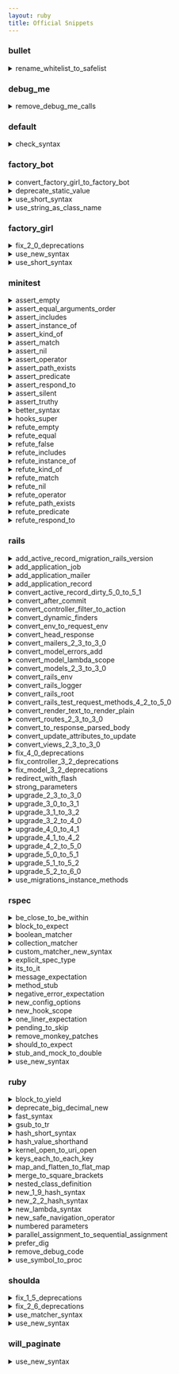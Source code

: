 ```yaml
---
layout: ruby
title: Official Snippets
---
```


### bullet

<details markdown='1'>

<summary>rename_whitelist_to_safelist</summary>

It renames bullet whitelist to safelist.

```ruby
Bullet.add_whitelist(type: :n_plus_one_query, class_name: 'Klass', association: :department)
Bullet.delete_whitelist(type: :n_plus_one_query, class_name: 'Klass', association: :team)
Bullet.get_whitelist_associations(:n_plus_one_query, 'Klass')
Bullet.reset_whitelist
Bullet.clear_whitelist
```

=>

```ruby
Bullet.add_safelist(type: :n_plus_one_query, class_name: 'Klass', association: :department)
Bullet.delete_safelist(type: :n_plus_one_query, class_name: 'Klass', association: :team)
Bullet.get_safelist_associations(:n_plus_one_query, 'Klass')
Bullet.reset_safelist
Bullet.clear_safelist
```


</details>

### debug_me

<details markdown='1'>

<summary>remove_debug_me_calls</summary>

It removes `debug_me` calls.

debug_me  A tool to print the labeled value of variables.
          |__ http://github.com/MadBomber/debug_me


</details>

### default

<details markdown='1'>

<summary>check_syntax</summary>

Just used to check if there is a syntax error.

</details>

### factory_bot

<details markdown='1'>

<summary>convert_factory_girl_to_factory_bot</summary>

It converts FactoryGirl to FactoryBot

```ruby
require 'factory_girl'
require 'factory_girl_rails'
```

=>

```ruby
require 'factory_bot'
require 'factory_bot_rails'
```

```ruby
RSpec.configure do |config|
  config.include FactoryGirl::Syntax::Methods
end
```

=>

```ruby
RSpec.configure do |config|
  config.include FactoryBot::Syntax::Methods
end
```

```ruby
FactoryGirl.define do
  factory :user do
    email { Faker::Internet.email }
    username Faker::Name.first_name.downcase
    password "Sample:1"
    password_confirmation "Sample:1"
  end
end
```

=>

```ruby
FactoryBot.define do
  factory :user do
    email { Faker::Internet.email }
    username Faker::Name.first_name.downcase
    password "Sample:1"
    password_confirmation "Sample:1"
  end
end
```

```ruby
FactoryGirl.create(:user)
FactoryGirl.build(:user)
```

=>

```ruby
FactoryBot.create(:user)
FactoryBot.build(:user)
```


</details>

<details markdown='1'>

<summary>deprecate_static_value</summary>

It deprecates factory_bot static value

```ruby
FactoryBot.define do
  factory :post do
    user
    association :user
    title "Something"
    comments_count 0
    tag Tag::MAGIC
    recent_statuses []
    status([:draft, :published].sample)
    published_at 1.day.from_now
    created_at(1.day.ago)
    updated_at Time.current
    update_times [Time.current]
    meta_tags(foo: Time.current)
    other_tags({ foo: Time.current })
    options color: :blue
    trait :old do
      published_at 1.week.ago
    end
  end
end
```

=>

```ruby
FactoryBot.define do
  factory :post do
    user
    association :user
    title { "Something" }
    comments_count { 0 }
    tag { Tag::MAGIC }
    recent_statuses { [] }
    status { [:draft, :published].sample }
    published_at { 1.day.from_now }
    created_at { 1.day.ago }
    updated_at { Time.current }
    update_times { [Time.current] }
    meta_tags { { foo: Time.current } }
    other_tags { { foo: Time.current } }
    options { { color: :blue } }
    trait :old do
      published_at { 1.week.ago }
    end
  end
end
```


</details>

<details markdown='1'>

<summary>use_short_syntax</summary>

Uses FactoryBot short syntax.

1. it adds FactoryBot::Syntax::Methods module to RSpec, Test::Unit, Cucumber, Spainach, MiniTest, MiniTest::Spec, minitest-rails.

```ruby
# rspec
RSpec.configure do |config|
  config.include FactoryBot::Syntax::Methods
end

# Test::Unit
class Test::Unit::TestCase
  include FactoryBot::Syntax::Methods
end

# Cucumber
World(FactoryBot::Syntax::Methods)

# Spinach
class Spinach::FeatureSteps
  include FactoryBot::Syntax::Methods
end

# MiniTest
class MiniTest::Unit::TestCase
  include FactoryBot::Syntax::Methods
end

# MiniTest::Spec
class MiniTest::Spec
  include FactoryBot::Syntax::Methods
end

# minitest-rails
class MiniTest::Rails::ActiveSupport::TestCase
  include FactoryBot::Syntax::Methods
end
```

2. it converts to short syntax.

```ruby
FactoryBot.create(...)
FactoryBot.build(...)
FactoryBot.attributes_for(...)
FactoryBot.build_stubbed(...)
FactoryBot.create_list(...)
FactoryBot.build_list(...)
FactoryBot.create_pair(...)
FactoryBot.build_pair(...)
```

=>

```ruby
create(...)
build(...)
attributes_for(...)
build_stubbed(...)
create_list(...)
build_list(...)
create_pair(...)
build_pair(...)
```


</details>

<details markdown='1'>

<summary>use_string_as_class_name</summary>

It uses string as class name

```ruby
FactoryBot.define do
  factory :admin, class: User do
    name { 'Admin' }
  end
end
```

=>

```ruby
FactoryBot.define do
  factory :admin, class: 'User' do
    name { 'Admin' }
  end
end
```


</details>

### factory_girl

<details markdown='1'>

<summary>fix_2_0_deprecations</summary>

It fixes factory girl 2.0 deprecations

```ruby
Factory.sequence :login do |n|
  "new_user_#{n}"
end
Factory.define :user do |user|
  user.admin true
  user.login { Factory.next(:login) }
  user.sequence(:email) { |n| "user#{n}@gmail.com" }
  user.after_create { |instance| create_list(:post, 5, user: instance) }
end
```

=>

```ruby
FactoryGirl.define do
  sequence :user do |n|
    "new_user_#{n}"
  end
  factory :user do |user|
    admin true
    login { generate(:login) }
    sequence(:email) { |n| "user#{n}@gmail.com" }
    after(:create) { |instance| create_list(:post, 5, user: instance) }
  end
end
```

```ruby
Factory(:user)
Factory.next(:email)
Factory.stub(:comment)
Factory.create(:user)
Factory.build(:use)
Factory.attributes_for(:user)
```

=>

```ruby
create(:user)
generate(:email)
build_stubbed(:comment)
create(:user)
build(:user)
attributes_for(:user)
```


</details>

<details markdown='1'>

<summary>use_new_syntax</summary>

It uses factory_girl new syntax.

</details>

<details markdown='1'>

<summary>use_short_syntax</summary>

Uses FactoryGirl short syntax.

1. it adds FactoryGirl::Syntax::Methods module to RSpec, Test::Unit, Cucumber, Spainach, MiniTest, MiniTest::Spec, minitest-rails.

```ruby
# rspec
RSpec.configure do |config|
  config.include FactoryGirl::Syntax::Methods
end

# Test::Unit
class Test::Unit::TestCase
  include FactoryGirl::Syntax::Methods
end

# Cucumber
World(FactoryGirl::Syntax::Methods)

# Spinach
class Spinach::FeatureSteps
  include FactoryGirl::Syntax::Methods
end

# MiniTest
class MiniTest::Unit::TestCase
  include FactoryGirl::Syntax::Methods
end

# MiniTest::Spec
class MiniTest::Spec
  include FactoryGirl::Syntax::Methods
end

# minitest-rails
class MiniTest::Rails::ActiveSupport::TestCase
  include FactoryGirl::Syntax::Methods
end
```

2. it converts to short syntax.

```ruby
FactoryGirl.create(...)
FactoryGirl.build(...)
FactoryGirl.attributes_for(...)
FactoryGirl.build_stubbed(...)
FactoryGirl.create_list(...)
FactoryGirl.build_list(...)
FactoryGirl.create_pair(...)
FactoryGirl.build_pair(...)
```

=>

```ruby
create(...)
build(...)
attributes_for(...)
build_stubbed(...)
create_list(...)
build_list(...)
create_pair(...)
build_pair(...)
```


</details>

### minitest

<details markdown='1'>

<summary>assert_empty</summary>

Use `assert_empty` if expecting object to be empty.

```ruby
assert(object.empty?)
```

=>

```ruby
assert_empty(object)
```


</details>

<details markdown='1'>

<summary>assert_equal_arguments_order</summary>

`assert_equal` should always have expected value as first argument because if the assertion fails the error message would say expected "rubocop-minitest" received "rubocop" not the other way around.

```ruby
assert_equal(actual, "rubocop-minitest")
```

=>

```ruby
assert_equal("rubocop-minitest", actual)
```


</details>

<details markdown='1'>

<summary>assert_includes</summary>

Use `assert_includes` to assert if the object is included in the collection.

```ruby
assert(collection.include?(object))
```

=>

```ruby
assert_includes(collection, object)
```


</details>

<details markdown='1'>

<summary>assert_instance_of</summary>

Prefer `assert_instance_of(class, object)` over `assert(object.instance_of?(class))`.

```ruby
assert('rubocop-minitest'.instance_of?(String))
```

=>

```ruby
assert_instance_of(String, 'rubocop-minitest')
```


</details>

<details markdown='1'>

<summary>assert_kind_of</summary>

Prefer `assert_kind_of(class, object)` over `assert(object.kind_of?(class))`.

```ruby
assert('rubocop-minitest'.kind_of?(String))
```

=>

```ruby
assert_kind_of(String, 'rubocop-minitest')
```


</details>

<details markdown='1'>

<summary>assert_match</summary>

Use `assert_match` if expecting matcher regex to match actual object.

```ruby
assert(pattern.match?(object))
```

=>

```ruby
assert_match(pattern, object)
```


</details>

<details markdown='1'>

<summary>assert_nil</summary>

Use `assert_nil` if expecting `nil`.

```ruby
assert_equal(nil, actual)
```

=>

```ruby
assert_nil(actual)
```


</details>

<details markdown='1'>

<summary>assert_operator</summary>

Use `assert_operator` if comparing expected and actual object using operator.

```ruby
assert(expected < actual)
```

=>

```ruby
assert_operator(expected, :<, actual)
```


</details>

<details markdown='1'>

<summary>assert_path_exists</summary>

Use `assert_path_exists` if expecting path to exist.

```ruby
assert(File.exist?(path))
```

=>

```ruby
assert_path_exists(path)
```


</details>

<details markdown='1'>

<summary>assert_predicate</summary>

Use `assert_predicate` if expecting to test the predicate on the expected object and on applying predicate returns true. The benefit of using the `assert_predicate` over the `assert` or `assert_equal` is the user friendly error message when assertion fails.

```ruby
assert expected.zero?
assert_equal 0, expected
```

=>

```ruby
assert_predicate expected, :zero?
assert_predicate expected, :zero?
```


</details>

<details markdown='1'>

<summary>assert_respond_to</summary>

Use `assert_respond_to` if expecting object to respond to a method.

```ruby
assert(object.respond_to?(some_method))
```

=>

```ruby
assert_respond_to(object, some_method)
```


</details>

<details markdown='1'>

<summary>assert_silent</summary>

Use `assert_silent` to assert that nothing was written to stdout and stderr.

```ruby
assert_output('', '') { puts object.do_something }
```

=>

```ruby
assert_silent { puts object.do_something }
```


</details>

<details markdown='1'>

<summary>assert_truthy</summary>

Use `assert` if expecting truthy value.

```ruby
assert_equal(true, actual)
```

=>

```ruby
assert(actual)
```


</details>

<details markdown='1'>

<summary>better_syntax</summary>

It converts rspec code to better syntax, it calls all minitest sub snippets.

</details>

<details markdown='1'>

<summary>hooks_super</summary>

If using a module containing `setup` or `teardown` methods, be sure to call `super` in the test class `setup` or `teardown`.

```ruby
class TestMeme < Minitest::Test
  include MyHelper

  def setup
    do_something
  end

  def teardown
    clean_something
  end
end
```

=>

```ruby
class TestMeme < Minitest::Test
  include MyHelper

  def setup
    super
    do_something
  end

  def teardown
    clean_something
    super
  end
end
```


</details>

<details markdown='1'>

<summary>refute_empty</summary>

Use `refute_empty` if expecting object to be not empty.

```ruby
refute(object.empty?)
assert(!object.empty?)
```

=>

```ruby
refute_empty(object)
refute_empty(object)
```


</details>

<details markdown='1'>

<summary>refute_equal</summary>

Use `refute_equal`` if expected and actual should not be same.

```ruby
assert("rubocop-minitest" != actual)
assert(!"rubocop-minitest" == actual)
```

=>

```ruby
refute_equal("rubocop-minitest", actual)
refute_equal("rubocop-minitest", actual)
```


</details>

<details markdown='1'>

<summary>refute_false</summary>

Use `refute` if expecting false.

```ruby
assert_equal(false, actual)
assert(!something)
```

=>

```ruby
refute(actual)
refute(something)
```


</details>

<details markdown='1'>

<summary>refute_includes</summary>

Use `refute_includes` if the object is not included in the collection.

```ruby
refute(collection.include?(object))
assert(!collection.include?(object))
```

=>

```ruby
refute_includes(collection, object)
refute_includes(collection, object)
```


</details>

<details markdown='1'>

<summary>refute_instance_of</summary>

Prefer `refute_instance_of(class, object)` over `refute(object.instance_of?(class))`.

```ruby
assert(!'rubocop-minitest'.instance_of?(String))
refute('rubocop-minitest'.instance_of?(String))
```

=>

```ruby
refute_instance_of(String, 'rubocop-minitest')
refute_instance_of(String, 'rubocop-minitest')
```


</details>

<details markdown='1'>

<summary>refute_kind_of</summary>

Prefer `refute_kind_of(class, object)` over `refute(object.kind_of?(class))`.

```ruby
assert(!'rubocop-minitest'.kind_of?(String))
refute('rubocop-minitest'.kind_of?(String))

```

=>

```ruby
refute_kind_of(String, 'rubocop-minitest')
refute_kind_of(String, 'rubocop-minitest')
```


</details>

<details markdown='1'>

<summary>refute_match</summary>

Use `refute_match` if expecting matcher regex to not match actual object.

```ruby
assert(!pattern.match?(object))
refute(pattern.match?(object))
```

=>

```ruby
refute_match(pattern, object)
refute_match(pattern, object)
```


</details>

<details markdown='1'>

<summary>refute_nil</summary>

Use `refute_nil` if not expecting `nil`.

```ruby
assert(!actual.nil?)
refute(actual.nil?)
```

=>

```ruby
refute_nil(actual)
refute_nil(actual)
```


</details>

<details markdown='1'>

<summary>refute_operator</summary>

Use `refute_operator` if expecting expected object is not binary operator of the actual object. Assertion passes if the expected object is not binary operator(example: greater than) the actual object.

```ruby
refute(expected > actual)
assert(!(expected > actual))
```

=>

```ruby
refute_operator(expected, :>, actual)
refute_operator(expected, :>, actual)
```


</details>

<details markdown='1'>

<summary>refute_path_exists</summary>

Use `refute_path_exists` if expecting path to not exist.

```ruby
assert(!File.exist?(path))
refute(File.exist?(path))
```

=>

```ruby
refute_path_exists(path)
refute_path_exists(path)
```


</details>

<details markdown='1'>

<summary>refute_predicate</summary>

Use `refute_predicate` if expecting to test the predicate on the expected object and on applying predicate returns false.

```ruby
assert(!expected.zero?)
refute(expected.zero?)
```

=>

```ruby
refute_predicate(expected, :zero?)
refute_predicate(expected, :zero?)
```


</details>

<details markdown='1'>

<summary>refute_respond_to</summary>

Use `refute_respond_to` if expecting object to not respond to a method.

```ruby
assert(!object.respond_to?(some_method))
refute(object.respond_to?(some_method))
```

=>

```ruby
refute_respond_to(object, some_method)
refute_respond_to(object, some_method)
```


</details>

### rails

<details markdown='1'>

<summary>add_active_record_migration_rails_version</summary>

It adds default ActiveRecord::Migration rails version.

```ruby
class CreateUsers < ActiveRecord::Migration
end
```

=>

```ruby
class CreateUsers < ActiveRecord::Migration[4.2]
end
```


</details>

<details markdown='1'>

<summary>add_application_job</summary>

It adds ApplicationJob

1. it adds app/models/application_job.rb file.

2. it replaces ActiveJob::Base with ApplicationJob in job files.

```ruby
class PostJob < ActiveJob::Base
end
```

=>

```ruby
class PostJob < ApplicationJob
end
```


</details>

<details markdown='1'>

<summary>add_application_mailer</summary>

It adds ApplicationMailer

1. it adds app/mailers/application_mailer.rb file.

2. it replaces ActionMailer::Base with ApplicationMailer in mailer files.

```ruby
class UserMailer < ActionMailer::Base
end
```

=>

```ruby
class UserMailer < ApplicationMailer
end
```


</details>

<details markdown='1'>

<summary>add_application_record</summary>

It adds ApplicationRecord

1. it adds app/models/application_record.rb file.
2. it replaces ActiveRecord::Base with ApplicationRecord in model files.

```ruby
class Post < ActiveRecord::Base
end
```

=>

```ruby
class Post < ApplicationRecord
end
```


</details>

<details markdown='1'>

<summary>convert_active_record_dirty_5_0_to_5_1</summary>

It converts ActiveRecord::Dirty 5.0 to 5.1

```ruby
class Post < ActiveRecord::Base
  before_create :call_before_create
  before_update :call_before_update, if: :title_changed?
  before_save :call_before_save, if: -> { status_changed? || summary_changed? }
  after_create :call_after_create
  after_update :call_after_update, if: :title_changed?
  after_save :call_after_save, if: -> { status_changed? || summary_changed? }

  def call_before_create
    if title_changed?
      changes
    end
  end

  def call_after_create
    if title_changed?
      changes
    end
  end
end
```

=>

```ruby
class Post < ActiveRecord::Base
  before_create :call_before_create
  before_update :call_before_update, if: :will_save_change_to_title?
  before_save :call_before_save, if: -> { will_save_change_to_status? || will_save_change_to_summary? }
  after_create :call_after_create
  after_update :call_after_update, if: :saved_change_to_title?
  after_save :call_after_save, if: -> { saved_change_to_status? || saved_change_to_summary? }

  def call_before_create
    if will_save_change_to_title?
      changes_to_save
    end
  end

  def call_after_create
    if saved_change_to_title?
      saved_changes
    end
  end
end
```


</details>

<details markdown='1'>

<summary>convert_after_commit</summary>

It converts active_record after_commit.

```ruby
after_commit :add_to_index_later, on: :create
after_commit :update_in_index_later, on: :update
after_commit :remove_from_index_later, on: :destroy
```
=>

```ruby
after_create_commit :add_to_index_later
after_update_commit :update_in_index_later
after_detroy_commit :remove_from_index_later
```


</details>

<details markdown='1'>

<summary>convert_controller_filter_to_action</summary>

It renames before_filter callbacks to before_action

```ruby
class PostsController < ApplicationController
  skip_filter :authorize
  before_filter :load_post
  after_filter :track_post
  around_filter :log_post
end
```

=>

```ruby
class PostsController < ApplicationController
  skip_action_callback :authorize
  before_action :load_post
  after_action :track_post
  around_action :log_post
end
```


</details>

<details markdown='1'>

<summary>convert_dynamic_finders</summary>

It converts rails dynamic finders to arel syntax.

```ruby
find_all_by_...
find_by_...
find_last_by_...
scoped_by_...
find_or_initialize_by_...
find_or_create_by_...
```

=>

```ruby
where(...)
where(...).first
where(...).last
where(...)
find_or_initialize_by(...)
find_or_create_by(...)
```


</details>

<details markdown='1'>

<summary>convert_env_to_request_env</summary>

It replaces env with request.env in controller files.

```ruby
env["omniauth.auth"]
```

=>

```ruby
request.env["omniauth.auth"]
```


</details>

<details markdown='1'>

<summary>convert_head_response</summary>

It replaces render head response in controller files.

```ruby
render nothing: true
render nothing: true, status: :created

head status: 406
head location: '/foo'
```

=>

```ruby
head :ok
head :created

head 406
head :ok, location: '/foo'
```


</details>

<details markdown='1'>

<summary>convert_mailers_2_3_to_3_0</summary>

It converts rails mailers from 2.3 to 3.0.

```ruby
class Notifier < ActionMailer::Base
  def signup_notification(recipient)
    recipients      recipient.email_address_with_name
    subject         "New account information"
    from            "system@example.com"
    sent_on         Time.now
    content_type    "multipart/alternative"
    body            :account => recipient
  end
end
```

=>

```ruby
class Notifier < ActionMailer::Base
  def signup_notification(recipient)
    @account = recipient
    mail(:to => recipient.email_address_with_name, :subject => "New account information", :from => "system@example.com", :date => Time.now)
  end
end
```

```ruby
Notifier.deliver_signup_notification(recipient)
```

=>

```ruby
Notifier.signup_notification(recipient).deliver
```

```ruby
message = Notifier.create_signup_notification(recipient)
Notifier.deliver(message)
```

=>

```ruby
message = Notifier.signup_notification(recipient)
message.deliver
```


</details>

<details markdown='1'>

<summary>convert_model_errors_add</summary>

It converts to activerecord `errors.add`.

```ruby
errors[:base] = "author not present"
self.errors[:base] = "author not present"
```

=>

```ruby
errors.add(:base, "author not present")
self.errors.add(:base, "author not present")
```


</details>

<details markdown='1'>

<summary>convert_model_lambda_scope</summary>

It converts activerecord scope to lambda scope.

```ruby
class Post < ActiveRecord::Base
  scope :active, where(active: true)
  scope :published, Proc.new { where(published: true) }
  scope :by_user, proc { |user_id| where(user_id: user_id) }
  default_scope order("updated_at DESC")
  default_scope { order("created_at DESC") }
end
```

=>

```ruby
class Post < ActiveRecord::Base
  scope :active, -> { where(active: true) }
  scope :published, -> { where(published: true) }
  scope :by_user, ->(user_id) { where(user_id: user_id) }
  default_scope -> { order("updated_at DESC") }
  default_scope -> { order("created_at DESC") }
end
```


</details>

<details markdown='1'>

<summary>convert_models_2_3_to_3_0</summary>

It converts rails models from 2.3 to 3.0.

```ruby
named_scope :active, :conditions => {:active => true}, :order => "created_at desc"
named_scope :my_active, lambda { |user| {:conditions => ["user_id = ? and active = ?", user.id, true], :order => "created_at desc"} }
```

=>

```ruby
scope :active, where(:active => true).order("created_at desc")
scope :my_active, lambda { |user| where("user_id = ? and active = ?", user.id, true).order("created_at desc") }
```

```ruby
default_scope :order => "id DESC"
```

=>

```ruby
default_scope order("id DESC")
```

```ruby
Post.find(:all, :limit => 2)
Post.find(:all)
Post.find(:first)
Post.find(:last, :conditions => {:title => "test"})
Post.first(:conditions => {:title => "test"})
Post.all(:joins => :comments)
```

=>

```ruby
Post.limit(2)
Post.all
Post.first
Post.where(:title => "test").last
Post.where(:title => "test").first
Post.joins(:comments)
```

```ruby
Post.find_in_batches(:conditions => {:title => "test"}, :batch_size => 100) do |posts|
end
Post.find_in_batches(:conditions => {:title => "test"}) do |posts|
end
```

=>

```ruby
Post.where(:title => "test").find_each(:batch_size => 100) do |post|
end
Post.where(:title => "test").find_each do |post|
end
```

```ruby
with_scope(:find => {:conditions => {:active => true}}) { Post.first }
with_exclusive_scope(:find => {:limit =>1}) { Post.last }
```

=>

```ruby
with_scope(where(:active => true)) { Post.first }
with_exclusive_scope(limit(1)) { Post.last }
```

```ruby
Client.count("age", :conditions => {:active => true})
Client.average("orders_count", :conditions => {:active => true})
Client.min("age", :conditions => {:active => true})
Client.max("age", :conditions => {:active => true})
Client.sum("orders_count", :conditions => {:active => true})
```

=>

```ruby
Client.where(:active => true).count("age")
Client.where(:active => true).average("orders_count")
Client.where(:active => true).min("age")
Client.where(:active => true).max("age")
Client.where(:active => true).sum("orders_count")
```

```ruby
self.errors.on(:email).present?
```

=>

```ruby
self.errors[:email].present?
```

```ruby
self.errors.add_to_base("error message")
```

=>

```ruby
self.errors.add(:base, "error message")
```

```ruby
self.save(false)
```

=>

```ruby
self.save(:validate => false)
```

```ruby
Post.update_all({:title => "title"}, {:title => "test"})
Post.update_all("title = 'title'", "title = 'test'")
Post.update_all("title = 'title'", ["title = ?", title])
Post.update_all({:title => "title"}, {:title => "test"}, {:limit => 2})
```

=>

```ruby
Post.where(:title => "test").update_all(:title => "title")
Post.where("title = 'test'").update_all("title = 'title'")
Post.where(["title = ?", title]).update_all("title = 'title'")
Post.where(:title => "test").limit(2).update_all(:title => "title")
```

```ruby
Post.delete_all("title = 'test'")
Post.delete_all(["title = ?", title])
```

=>

```ruby
Post.where("title = 'test'").delete_all
Post.where(["title = ?", title]).delete_all
```

```ruby
Post.destroy_all("title = 'test'")
Post.destroy_all(["title = ?", title])
```

=>

```ruby
Post.where("title = 'test'").destroy_all
Post.where(["title = ?", title]).destroy_all
```


</details>

<details markdown='1'>

<summary>convert_rails_env</summary>

It converts RAILS_ENV to Rails.env.

```ruby
RAILS_ENV
"#{RAILS_ENV}"
RAILS_ENV == 'development'
'development' == RAILS_ENV
RAILS_ENV != 'development'
'development' != RAILS_ENV
```

=>

```ruby
Rails.env
"#{Rails.env}"
Rails.env.development?
Rails.env.development?
!Rails.env.development?
!Rails.env.development?
```


</details>

<details markdown='1'>

<summary>convert_rails_logger</summary>

It converts RAILS_DEFAULT_LOGGER to Rails.logger.

```ruby
RAILS_DEFAULT_LOGGER
```

=>

```ruby
Rails.logger
```


</details>

<details markdown='1'>

<summary>convert_rails_root</summary>

It converts RAILS_ROOT to Rails.root.

```ruby
RAILS_ROOT
File.join(RAILS_ROOT, 'config/database.yml')
RAILS_ROOT + 'config/database.yml'
"#{RAILS_ROOT}/config/database.yml"
File.exists?(Rails.root.join('config/database.yml'))
```

=>

```ruby
Rails.root
Rails.root.join('config/database.yml')
Rails.root.join('config/database.yml')
Rails.root.join('config/database.yml')
Rails.root.join('config/database.yml').exist?
```


</details>

<details markdown='1'>

<summary>convert_rails_test_request_methods_4_2_to_5_0</summary>

It converts rails test request methods from 4.2 to 5.0

functional test:

```ruby
get :show, { id: user.id, format: :json }, { admin: user.admin? }, { notice: 'Welcome' }
```

=>

```ruby
get :show, params: { id: user.id }, session: { admin: user.admin? }, flash: { notice: 'Welcome' }, as: :json
```

integration test:

```ruby
get '/posts/1', user_id: user.id, { 'HTTP_AUTHORIZATION' => 'fake' }
```

=>

```ruby
get '/posts/1', params: { user_id: user.id }, headers: { 'HTTP_AUTHORIZATION' => 'fake' }
```


</details>

<details markdown='1'>

<summary>convert_render_text_to_render_plain</summary>

It convert `render :text` to `render :plain`

```ruby
render text: 'OK'
```

=>

```ruby
render plain: 'OK'
```


</details>

<details markdown='1'>

<summary>convert_routes_2_3_to_3_0</summary>

It converts rails routes from 2.3 to 3.0.

```ruby
map.root :controller => "home", :action => :index
```

=>

```ruby
root :to => "home#index"
```

```ruby
map.connect "/:controller/:action/:id"
```

=>

```ruby
match "/:controller(/:action(/:id))(.:format)"
```

```ruby
map.admin_signup "/admin_signup", :controller => "admin_signup", :action => "new", :method => "post"
```

=>

```ruby
post "/admin_signup", :to => "admin_signup#new", :as => "admin_signup"
```

```ruby
map.with_options :controller => "manage" do |manage|
  manage.manage_index "manage_index", :action => "index"
  manage.manage_intro "manage_intro", :action => "intro"
end
```

=>

```ruby
manage.manage_index "manage_index", :to => "index#manage"
manage.manage_intro "manage_intro", :to => "intro#manage"
```

```ruby
map.namespace :admin do |admin|
  admin.resources :users
end
```

=>

```ruby
namespace :admin do
  resources :users
end
```

```ruby
map.resources :posts, :collection => { :generate_pdf => :get }, :member => {:activate => :post} do |posts|
  posts.resources :comments
end
```

=>

```ruby
resources :posts do
  collection do
    get :generate_pdf
  end
  member do
    post :activate
  end
  resources :comments
end
```


</details>

<details markdown='1'>

<summary>convert_to_response_parsed_body</summary>

It converts `JSON.parse(@response.body)` to `@response.parsed_body`.


</details>

<details markdown='1'>

<summary>convert_update_attributes_to_update</summary>

It converts `.update_attributes` to `.update`

```ruby
user.update_attributes(title: 'new')
user.update_attributes!(title: 'new')
```

=>

```ruby
user.update(title: 'new')
user.update!(title: 'new')
```


</details>

<details markdown='1'>

<summary>convert_views_2_3_to_3_0</summary>

1. remove `h` helper, rails 3 uses it by default.

```erb
<%= h user.login %>
```

=>

```erb
<%= user.login %>
```

2. use erb expression instead of erb statement for view helpers.

```erb
<% form_for post do |f| %>
<% end %>
```

=>

```erb
<%= form_for post do |f| %>
<% end %>
```


</details>

<details markdown='1'>

<summary>fix_4_0_deprecations</summary>

It fixes rails 4.0 deprecations.

```ruby
ActiveRecord::Fixtures
ActiveRecord::TestCase
ActionController::Integration
ActionController::IntegrationTest
ActionController::PerformanceTest
ActionController::AbstractRequest
ActionController::Request
ActionController::AbstractResponse
ActionController::Response
ActionController::Routing
```

=>

```ruby
ActiveRecord::FixtureSet
ActiveSupport::TestCase
ActionDispatch::Integration
ActionDispatch::IntegrationTest
ActionDispatch::PerformanceTest
ActionDispatch::Request
ActionDispatch::Request
ActionDispatch::Response
ActionDispatch::Response
ActionDispatch::Routing
```


</details>

<details markdown='1'>

<summary>fix_controller_3_2_deprecations</summary>

It fixes rails 3.2 controller deprecations.

```ruby
ActionController::UnknownAction
```

=>

```ruby
AbstractController::ActionNotFound
```

```ruby
ActionController::DoubleRenderError
```

=>

```ruby
AbstractController::DoubleRenderError
```


</details>

<details markdown='1'>

<summary>fix_model_3_2_deprecations</summary>

It fixes rails 3.2 model deprecations.

```ruby
set_table_name "project"
```

=>

```ruby
self.table_name = "project"
```

```ruby
set_inheritance_column = "type"
```

=>

```ruby
self.inheritance_column = "type"
```

```ruby
set_sequence_name = "seq"
```

=>

```ruby
self.sequence_name = "seq"
```

```ruby
set_primary_key = "id"
```

=>

```ruby
self.primary_key = "id"
```

```ruby
set_locking_column = "lock"
```

=>

```ruby
self.locking_column = "lock"
```


</details>

<details markdown='1'>

<summary>redirect_with_flash</summary>

  Fold flash setting into redirect_to.

  ```ruby
  flash[:notice] = "huzzah"
  redirect_to root_path
  ```

  =>

  ```ruby
  redirect_to root_path, notice: "huzzah"
  ```

  and

  ```ruby
  flash[:error] = "booo"
  redirect_to root_path
  ```

  =>

  ```ruby
  redirect_to root_path, flash: {error: "huzzah"}
  ```


</details>

<details markdown='1'>

<summary>strong_parameters</summary>

It uses string_parameters to replace `attr_accessible`.

1. it removes active_record configurations.

```ruby
config.active_record.whitelist_attributes = ...
config.active_record.mass_assignment_sanitizer = ...
```

2. it removes `attr_accessible` and `attr_protected` code in models.

3. it adds xxx_params in controllers

```ruby
def xxx_params
  params.require(:xxx).permit(...)
end
```

4. it replaces params[:xxx] with xxx_params.

```ruby
params[:xxx] => xxx_params
```


</details>

<details markdown='1'>

<summary>upgrade_2_3_to_3_0</summary>

It converts rails from 2.3 to 3.0.

</details>

<details markdown='1'>

<summary>upgrade_3_0_to_3_1</summary>

It upgrade rails from 3.0 to 3.1.

1. it enables asset pipeline.

```ruby
config.assets.enabled = true
config.assets.version = '1.0'
```

2. it removes `config.action_view.debug_rjs` in config/environments/development.rb

3. it adds asset pipeline configs in config/environments/development.rb

```ruby
# Do not compress assets
config.assets.compress = false

# Expands the lines which load the assets
config.assets.debug = true
```

4. it adds asset pipeline configs in config/environments/production.rb

```ruby
# Compress JavaScripts and CSS
config.assets.compress = true

# Don't fallback to assets pipeline if a precompiled asset is missed
config.assets.compile = false

# Generate digests for assets URLs
config.assets.digest = true
```

5. it adds asset pipeline configs in config/environments/test.rb

```ruby
# Configure static asset server for tests with Cache-Control for performance
config.serve_static_assets = true
config.static_cache_control = "public, max-age=3600"
```

6. it creates config/environments/wrap_parameters.rb.

7. it replaces session_store in config/initializers/session_store.rb

```ruby
Application.session_store :cookie_store, key: '_xxx-session'
```

8. Migrations now use instance methods rather than class methods

```ruby
def self.up
end

def self.down
end
```

=>

```ruby
def up
end

def down
end
```


</details>

<details markdown='1'>

<summary>upgrade_3_1_to_3_2</summary>

It upgrades rails from 3.1 to 3.2.

1. it inserts new configs in config/environments/development.rb.

```ruby
config.active_record.mass_assignment_sanitizer = :strict
config.active_record.auto_explain_threshold_in_seconds = 0.5
```

2. it inserts new configs in config/environments/test.rb.

```ruby
config.active_record.mass_assignment_sanitizer = :strict
```


</details>

<details markdown='1'>

<summary>upgrade_3_2_to_4_0</summary>

It upgrades rails from 3.2 to 4.0.

1. it removes assets group in config/application.rb.

```ruby
if defined?(Bundler)
  Bundler.require(*Rails.groups(:assets => %w(development test)))
end
```

=>

```ruby
Bundler.require(:default, Rails.env)
```

2. it removes `config.active_record.identity_map = true` from config files.
   it removes `config.active_record.auto_explain_threshold_in_seconds = 0.5` from config files.

3. it changes `config.assets.compress = ...` to `config.assets.js_compressor = ...`

4. it removes `include_root_in_json` from config/initializers/wrap_parameters.rb.

5. it inserts secret_key_base to config/initializers/secret_token.rb.

```ruby
Application.config.secret_key_base = '...'
```

6. it removes `config.action_dispatch.best_standards_support = ...` from config files.

7. it inserts `config.eager_load = true` in config/environments/production.rb.

8. it inserts `config.eager_load = false` in config/environments/development.rb.

9. it inserts `config.eager_load = false` in config/environments/test.rb.

10. it removes any code using `ActionDispatch::BestStandardsSupport` in config files.

11. it replaces `ActionController::Base.page_cache_extension = ...` with `ActionController::Base.default_static_extension = ...` in config files.

12. it removes `Rack::Utils.escape` in config/routes.rb.

```ruby
Rack::Utils.escape('こんにちは') => 'こんにちは'
```

13. it replaces match in config/routes.rb.

```ruby
match "/" => "root#index"
```

=>

```ruby
get "/" => "root#index"
```

14. it replaces instance method serialized_attributes with class method.

```ruby
self.serialized_attributes
```

=>

```ruby
self.class.serialized_attributes
```

15. it replaces `dependent: :restrict` to `dependent: :restrict_with_exception`.

16. it removes `config.whiny_nils = true`.

17. it replaces

```ruby
link_to 'delete', post_path(post), confirm: 'Are you sure to delete post?'
```

=>

```ruby
link_to 'delete', post_path(post), data: { confirm: 'Are you sure to delete post?' }
```


</details>

<details markdown='1'>

<summary>upgrade_4_0_to_4_1</summary>

It upgrades rails from 4.0 to 4.1.

1. config/secrets.yml
    Create a secrets.yml file in your config folder
    Copy the existing secret_key_base from the secret_token.rb initializer to secrets.yml under the production section.
    Remove the secret_token.rb initializer

2. remove `ActiveRecord::Migration.check_pending!` in test/test_helper.rb, and add `require 'test_help'`

3. add config/initializers/cookies_serializer.rb

4. replace `MultiJson.dump` with `obj.to_json`, replace `MultiJson.load` with `JSON.parse(str)`

5. warn return within inline callback blocks `before_save { return false }`


</details>

<details markdown='1'>

<summary>upgrade_4_1_to_4_2</summary>

It upgrades rails from 4.1 to 4.2

1. it replaces `config.serve_static_assets = ...` with `config.serve_static_files = ...` in config files.

2. it inserts `config.active_record.raise_in_transactional_callbacks = true` in config/application.rb


</details>

<details markdown='1'>

<summary>upgrade_4_2_to_5_0</summary>

It upgrades rails 4.2 to 5.0

1. it replaces `config.static_cache_control = ...` with `config.public_file_server.headers = ...` in config files.

2. it replaces `config.serve_static_files = ...` with `config.public_file_server.enabled = ...` in config files.

3. it replaces `middleware.use "Foo::Bar"` with `middleware.use Foo::Bar` in config files.

4. it replaces `MissingSourceFile` with `LoadError`.

5. it adds config/initializers/new_framework_defaults.rb.

6. it removes `raise_in_transactional_callbacks=` in config/application.rb.


</details>

<details markdown='1'>

<summary>upgrade_5_0_to_5_1</summary>

It upgrades rails 5.0 to 5.1.

1. it replaces `HashWithIndifferentAccess` with `ActiveSupport::HashWithIndifferentAccess`.

2. it replaces `Rails.application.config.secrets[:smtp_settings]["address"]` with
   `Rails.application.config.secrets[:smtp_settings][:address]`


</details>

<details markdown='1'>

<summary>upgrade_5_1_to_5_2</summary>

It upgrades rails 5.1 to 5.2

1. it replaces `dalli_store` with `mem_cache_store`


</details>

<details markdown='1'>

<summary>upgrade_5_2_to_6_0</summary>

    It upgrades rails 5.2 to 6.0


</details>

<details markdown='1'>

<summary>use_migrations_instance_methods</summary>

It uses instance methods rather than class methods in migrations.

```ruby
def self.up
end

def self.down
end
```

=>

```ruby
def up
end

def down
end
```


</details>

### rspec

<details markdown='1'>

<summary>be_close_to_be_within</summary>

It converts rspec be_close matcher to be_within matcher.

```ruby
expect(1.0 / 3.0).to be_close(0.333, 0.001)
```

=>

```ruby
expect(1.0 / 3.0).to be_within(0.001).of(0.333)
```


</details>

<details markdown='1'>

<summary>block_to_expect</summary>

It converts rspec block to expect.

```ruby
lambda { do_something }.should raise_error
proc { do_something }.should raise_error
-> { do_something }.should raise_error
```

=>

```ruby
expect { do_something }.to raise_error
expect { do_something }.to raise_error
expect { do_something }.to raise_error
```


</details>

<details markdown='1'>

<summary>boolean_matcher</summary>

It converts rspec boolean matcher.

```ruby
be_true
be_false
```

=>

```ruby
be_truthy
be_falsey
```


</details>

<details markdown='1'>

<summary>collection_matcher</summary>

It converts rspec collection matcher.

```ruby
expect(collection).to have(3).items
expect(collection).to have_exactly(3).items
expect(collection).to have_at_least(3).items
expect(collection).to have_at_most(3).items

expect(team).to have(3).players
```

=>

```ruby
expect(collection.size).to eq(3)
expect(collection.size).to eq(3)
expect(collection.size).to be >= 3
expect(collection.size).to be <= 3

expect(team.players.size).to eq 3
```


</details>

<details markdown='1'>

<summary>custom_matcher_new_syntax</summary>

It uses RSpec::Matchers new syntax.

```ruby
RSpec::Matchers.define :be_awesome do
  match_for_should { }
  match_for_should_not { }
  failure_message_for_should { }
  failure_message_for_should_not { }
end
```

=>

```ruby
RSpec::Matchers.define :be_awesome do
  match { }
  match_when_negated { }
  failure_message { }
  failure_message_when_negated { }
end
```


</details>

<details markdown='1'>

<summary>explicit_spec_type</summary>

It explicits spec type.

```ruby
RSpec.configure do |rspec|
end
```

=>

```ruby
RSpec.configure do |rspec|
  rspec.infer_spec_type_from_file_location!
end
```

```ruby
describe SomeModel do
end
```

=>

```ruby
describe SomeModel, :type => :model do
end
```


</details>

<details markdown='1'>

<summary>its_to_it</summary>

It converts rspec its to it.

```ruby
describe 'example' do
  subject { { foo: 1, bar: 2 } }
  its(:size) { should == 2 }
  its([:foo]) { should == 1 }
  its('keys.first') { should == :foo }
end
```

=>

```ruby
describe 'example' do
  subject { { foo: 1, bar: 2 } }

  describe '#size' do
    subject { super().size }
    it { should == 2 }
  end

  describe '[:foo]' do
    subject { super()[:foo] }
    it { should == 1 }
  end

  describe '#keys' do
    subject { super().keys }
    describe '#first' do
      subject { super().first }
      it { should == :foo }
    end
  end
end
```


</details>

<details markdown='1'>

<summary>message_expectation</summary>

It convert rspec message expectation.

```ruby
obj.should_receive(:message)
Klass.any_instance.should_receive(:message)

expect(obj).to receive(:message).and_return { 1 }

expect(obj).to receive(:message).and_return
```

=>

```ruby
expect(obj).to receive(:message)
expect_any_instance_of(Klass).to receive(:message)

expect(obj).to receive(:message) { 1 }

expect(obj).to receive(:message)
```


</details>

<details markdown='1'>

<summary>method_stub</summary>

It converts rspec method stub.

```ruby
obj.stub!(:message)
obj.unstub!(:message)

obj.stub(:message).any_number_of_times
obj.stub(:message).at_least(0)

obj.stub(:message)
Klass.any_instance.stub(:message)

obj.stub_chain(:foo, :bar, :baz)

obj.stub(:foo => 1, :bar => 2)

allow(obj).to receive(:message).and_return { 1 }

allow(obj).to receive(:message).and_return
```

=>

```ruby
obj.stub(:message)
obj.unstub(:message)

allow(obj).to receive(:message)
allow(obj).to receive(:message)

allow(obj).to receive(:message)
allow_any_instance_of(Klass).to receive(:message)

allow(obj).to receive_message_chain(:foo, :bar, :baz)

allow(obj).to receive_messages(:foo => 1, :bar => 2)

allow(obj).to receive(:message) { 1 }

allow(obj).to receive(:message)
```


</details>

<details markdown='1'>

<summary>negative_error_expectation</summary>

It converts rspec negative error expectation.

```ruby
expect { do_something }.not_to raise_error(SomeErrorClass)
expect { do_something }.not_to raise_error('message')
expect { do_something }.not_to raise_error(SomeErrorClass, 'message')
```

=>

```ruby
expect { do_something }.not_to raise_error
expect { do_something }.not_to raise_error
expect { do_something }.not_to raise_error
```


</details>

<details markdown='1'>

<summary>new_config_options</summary>

It converts rspec configuration options.

1. it removes `config.treat_symbols_as_metadata_keys_with_true_values = true`

2. it converts

```ruby
RSpec.configure do |c|
  c.backtrace_clean_patterns
  c.backtrace_clean_patterns = [/lib/something/]
  c.color_enabled = true

  c.out
  c.out = File.open('output.txt', 'w')
  c.output
  c.output = File.open('output.txt', 'w')

  c.backtrace_cleaner
  c.color?(output)
  c.filename_pattern
  c.filename_pattern = '**/*_test.rb'
  c.warnings
end
```

=>

```ruby
RSpec.configure do |c|
  c.backtrace_exclusion_patterns
  c.backtrace_exclusion_patterns = [/lib/something/]
  c.color = true

  c.output_stream
  c.output_stream = File.open('output.txt', 'w')
  c.output_stream
  c.output_stream = File.open('output.txt', 'w')

  c.backtrace_formatter
  c.color_enabled?(output)
  c.pattern
  c.pattern = '**/*_test.rb'
  c.warnings?
end
```


</details>

<details markdown='1'>

<summary>new_hook_scope</summary>

It converts new hook scope.

```ruby
before(:each) { do_something }
before(:all) { do_something }
```

=>

```ruby
before(:example) { do_something }
before(:context) { do_something }
```


</details>

<details markdown='1'>

<summary>one_liner_expectation</summary>

It convers rspec one liner expectation.

```ruby
it { should matcher }
it { should_not matcher }

it { should have(3).items }

it { should have_at_least(3).players }
```

=>

```ruby
it { is_expected.to matcher }
it { is_expected.not_to matcher }

it 'has 3 items' do
  expect(subject.size).to eq(3)
end

it 'has at least 3 players' do
  expect(subject.players.size).to be >= 3
end
```


</details>

<details markdown='1'>

<summary>pending_to_skip</summary>

It converts rspec pending to skip.

```ruby
it 'is skipped', :pending => true do
  do_something_possibly_fail
end

pending 'is skipped' do
  do_something_possibly_fail
end

it 'is skipped' do
  pending
  do_something_possibly_fail
end

it 'is run and expected to fail' do
  pending do
    do_something_surely_fail
  end
end
```

=>

```ruby
it 'is skipped', :skip => true do
  do_something_possibly_fail
end

skip 'is skipped' do
  do_something_possibly_fail
end

it 'is skipped' do
  skip
  do_something_possibly_fail
end

it 'is run and expected to fail' do
  skip
  do_something_surely_fail
end
```


</details>

<details markdown='1'>

<summary>remove_monkey_patches</summary>

It removes monkey patching of the top level methods like describe

```ruby
RSpec.configure do |rspec|
end
```

=>

```ruby
RSpec.configure do |rspec|
  rspec.expose_dsl_globally = false
end
```

```ruby
describe 'top-level example group' do
  describe 'nested example group' do
  end
end
```

=>

```ruby
RSpec.describe 'top-level example group' do
  describe 'nested example group' do
  end
end
```


</details>

<details markdown='1'>

<summary>should_to_expect</summary>

It converts rspec should to expect.

```ruby
obj.should matcher
obj.should_not matcher

1.should == 1
1.should < 1
Integer.should === 1

'string'.should =~ /^str/
[1, 2, 3].should =~ [2, 1, 3]
```

=>

```ruby
expect(obj).to matcher
expect(obj).not_to matcher

expect(1).to eq 1
expect(1).to be < 2
expect(Integer).to be === 1

expect('string').to match /^str/
expect([1, 2, 3]).to match_array [2, 1, 3]
```


</details>

<details markdown='1'>

<summary>stub_and_mock_to_double</summary>

It converts stub and mock to double.

```ruby
stub('something')
mock('something')
```

=>

```ruby
double('something')
double('something')
```


</details>

<details markdown='1'>

<summary>use_new_syntax</summary>

It converts rspec code to new syntax, it calls all rspec sub snippets.

</details>

### ruby

<details markdown='1'>

<summary>block_to_yield</summary>

It converts block to yield.

```ruby
def slow(&block)
  block.call
end
```

=>

```ruby
def slow
  yield
end
```


</details>

<details markdown='1'>

<summary>deprecate_big_decimal_new</summary>

It converts BigDecimal.new to BigDecimal

```ruby
BigDecimal.new('1.1')
```

=>

```ruby
BigDecimal('1.1')
```


</details>

<details markdown='1'>

<summary>fast_syntax</summary>

Use ruby fast syntax.

Reference: https://speakerdeck.com/sferik/writing-fast-ruby


</details>

<details markdown='1'>

<summary>gsub_to_tr</summary>

It converts `String#gsub` to `String#tr`

```ruby
'slug from title'.gsub(' ', '_')
```

=>

```ruby
'slug from title'.tr(' ', '_')
```


</details>

<details markdown='1'>

<summary>hash_short_syntax</summary>

Use ruby 3.1 hash short syntax.

```ruby
some_method(a: a, b: b, c: c, d: d + 4)
```

=>

```ruby
some_method(a:, b:, c:, d: d + 4)
```


</details>

<details markdown='1'>

<summary>hash_value_shorthand</summary>

Values in Hash literals and keyword arguments can be omitted.

```ruby
{x: x, y: y}

foo(x: x, y: y)
```

=>

```ruby
{x:, y:}

foo(x:, y:)
```


</details>

<details markdown='1'>

<summary>kernel_open_to_uri_open</summary>

It converts `Kernel#open` to `URI.open`

```ruby
open('http://test.com')
```

=>

```ruby
URI.open('http://test.com')
```


</details>

<details markdown='1'>

<summary>keys_each_to_each_key</summary>

It convert `Hash#keys.each` to `Hash#each_key`

```ruby
params.keys.each {}
```

=>

```ruby
params.each_key {}
```


</details>

<details markdown='1'>

<summary>map_and_flatten_to_flat_map</summary>

It converts `map` and `flatten` to `flat_map`

```ruby
enum.map do
  # do something
end.flatten
```

=>

```ruby
enum.flat_map do
  # do something
end
```


</details>

<details markdown='1'>

<summary>merge_to_square_brackets</summary>

It converts `Hash#merge` and `Hash#merge!` methods to `Hash#[]=`

```ruby
enum.inject({}) do |h, e|
  h.merge(e => e)
end
```

=>

```ruby
enum.inject({}) do |h, e|
  h[e] = e
  h
end
```

```ruby
enum.inject({}) { |h, e| h.merge!(e => e) }
```

=>

```ruby
enum.inject({}) { |h, e| h[e] = e; h }
```

```ruby
enum.each_with_object({}) do |e, h|
  h.merge!(e => e)
end
```

=>

```ruby
enum.each_with_object({}) do |e, h|
  h[e] = e
end
```


</details>

<details markdown='1'>

<summary>nested_class_definition</summary>

It converts compact class definition to nested class definition.

```ruby
class Foo::Bar < Base
  def test; end
end
```

=>

```ruby
module Foo
  class Bar < Base
    def test; end
  end
end
```


</details>

<details markdown='1'>

<summary>new_1_9_hash_syntax</summary>

Use ruby 1.9 new hash syntax.

```ruby
{ :foo => 'bar' }
```

=>

```ruby
{ foo: 'bar' }
```


</details>

<details markdown='1'>

<summary>new_2_2_hash_syntax</summary>

Use ruby 2.2 new hash syntax.

```ruby
{ :foo => 'bar' }
{ :'foo-x' => 'bar' }
{ :"foo-#{suffix}" 'bar' }
```

=>

```ruby
{ foo: 'bar' }
{ 'foo-x': 'bar' }
{ "foo-#{suffix}": 'bar' }
```


</details>

<details markdown='1'>

<summary>new_lambda_syntax</summary>

Use ruby new lambda syntax

```ruby
lambda { # do some thing }
```

=>

```ruby
-> { # do some thing }
```


</details>

<details markdown='1'>

<summary>new_safe_navigation_operator</summary>

Use ruby new safe navigation operator.

```ruby
u.try!(:profile).try(:thumbnails).try(:large, 100, format: 'jpg')
```

=>

```ruby
u&.profile&.thumbnails&.large(100, format: 'jpg')
```


</details>

<details markdown='1'>

<summary>numbered parameters</summary>

It uses numbered parameters.

```ruby
squared_numbers = (1...10).map { |num| num ** 2 }

city_populations.each { |city, population| puts "Population of #{city} is #{population}" }
```

=>

```ruby
squared_numbers = (1...10).map { _1 ** 2 }

city_populations.each { puts "Population of #{_1} is #{_2}" }
```


</details>

<details markdown='1'>

<summary>parallel_assignment_to_sequential_assignment</summary>

It converts parallel assignment to sequential assignment.

```ruby
a, b = 1, 2
```

=>

```ruby
a = 1
b = 2
```


</details>

<details markdown='1'>

<summary>prefer_dig</summary>

It prefers Hash#dig

```ruby
params[one] && params[one][two] && params[one][two][three]
```

=>

```ruby
params.dig(one, two, three)
```


</details>

<details markdown='1'>

<summary>remove_debug_code</summary>

It removes `puts` and `p` calls.


</details>

<details markdown='1'>

<summary>use_symbol_to_proc</summary>

It uses &: (short for symbol to proc)

```ruby
(1..100).each { |i| i.to_s }
(1..100).map { |i| i.to_s }
```

=>

```ruby
(1..100).each(&:to_s)
(1..100).map(&:to_s)
```


</details>

### shoulda

<details markdown='1'>

<summary>fix_1_5_deprecations</summary>

It fixes shoulda 1.5 deprecations.

models:

```ruby
should validate_format_of(:email).with('user@example.com')
```

=>

```ruby
should allow_value('user@example.com').for(:email)
```

controllers:

```ruby
should assign_to(:user)

should assign_to(:user) { @user }

should respond_with_content_type "application/json"
```

=>

```ruby
should "assigns user" do
  assert_not_nil assigns(:user)
end

should "assigns user" do
  assert_equal @user, assigns(:user)
end

should "responds with application/json" do
  assert_equal "application/json", response.content_type
end
```


</details>

<details markdown='1'>

<summary>fix_2_6_deprecations</summary>

It fixes shoulda 2.6 deprecations.

```ruby
should ensure_inclusion_of(:age).in_range(0..100)
should ensure_exclusion_of(:age).in_range(0..100)
```

=>

```ruby
should validate_inclusion_of(:age).in_range(0..100)
should validate_exclusion_of(:age).in_range(0..100)
```


</details>

<details markdown='1'>

<summary>use_matcher_syntax</summary>

It converts shoulda macros to matcher syntax.

models:

```ruby
should_belongs_to :user
should_have_one :category
should_have_many :comments
should_have_and_belong_to_many :tags

should_validate_presence_of :title, :body

should_validate_uniqueness_of :name, :message => 'O NOES! SOMEONE STOELED YER NAME!'
should_validate_numericality_of :age
should_validate_acceptance_of :eula

should_ensure_length_in_range :password, (6..20)
should_ensure_length_is :ssn, 9
should_ensure_value_in_range :age, (0..100)

should_allow_values_for :isbn, 'isbn 1 2345 6789 0', 'ISBN 1-2345-6789-0'
should_not_allow_values_for :isbn, "bad1", "bad 2"

should_allow_mass_assignment_of :first_name, :last_name
should_not_allow_mass_assignment_of :password, :admin_flag

should_have_readonly_attributes :password, :admin_flag
```

=>

```ruby
should belong_to(:user)
should have_one(:category)
should have_many(:comments)
should have_and_belong_to_many(:tags)

should validate_presence_of(:title)
should validate_presence_of(:body)

should validate_uniqueness_of(:name).with_message('O NOES! SOMEONE STOELED YER NAME!')
should validate_numericality_of(:age)
should validate_acceptance_of(:eula)

should ensure_length_of(:password).is_at_least(6).is_at_most(20)
should ensure_length_of(:ssn).is_equal_to(9)
should ensure_inclusion_of(:age).in_range(0..100)

should allow_value('isbn 1 2345 6789 0').for(:isbn)
should allow_value('isbn 1-2345-6789-0').for(:isbn)
should_not allow_value("bad1").for(:isbn)
should_not allow_value("bad2").for(:isbn)

should allow_mass_assignment_of(:first_name)
should allow_mass_assignment_of(:last_name)
should_not allow_mass_assignment_of(:password)
should_not allow_mass_assignment_of(:admin_flag)

should have_readonly_attributes(:password)
should have_readonly_attributes(:admin_flag)
```

controllers:

```ruby
should_set_the_flash_to "Thank you for placing this order."
should_not_set_the_flash

should_filter_params :password, :ssn

should_assign_to :user, :posts

should_assign_to :user, :class => User
should_assign_to(:user) { @user }

should_not_assign_to :user, :posts

should_set_session(:user_id) { @user.id }

should_respond_with :success

should_respond_with_content_type :rss

should_render_template :new

should_render_with_layout "special"

should_render_without_layout

should_route :get, "/posts", :controller => :posts, :action => :index

should_redirect_to("the user profile") { user_url(@user) }
```

=>

```ruby
should set_the_flash.to("Thank you for placing this order.")
should_not set_the_flash

should filter_param(:password)
should filter_param(:ssn)

should assign_to(:user)
should assign_to(:posts)

should assign_to(:user).with_kind_of(User)
should assign_to(:user).with(@user)

should_not assign_to(:user)
should_not assign_to(:posts)

should set_session(:user_id).to(@user.id)

should respond_with(:success)

should respond_with_content_type(:rss)

should render_template(:new)

should render_with_layout("special")

should_not render_layout

should route(:get, "/posts").to(:controller => :posts, :action => :index)

should redirect_to("the user profile") { user_url(@user) }
```


</details>

<details markdown='1'>

<summary>use_new_syntax</summary>

It uses shoulda new syntax and fix deprecations.

</details>

### will_paginate

<details markdown='1'>

<summary>use_new_syntax</summary>

It uses will_paginate new syntax.

```ruby
Post.paginate(:conditions => {:active => true}, :order => "created_at DESC", :per_page => 10, :page => 1)

Post.paginated_each(:conditions => {:active => true}, :order => "created_at DESC", :per_page => 10) do |post|
end
```

=>

```ruby
Post.where(:active => true).order("created_at DESC").paginate(:per_page => 10, :page => 1)

Post.where(:active => true).order("created_at DESC").find_each(:batch_size => 10) do |post|
end
```


</details>

